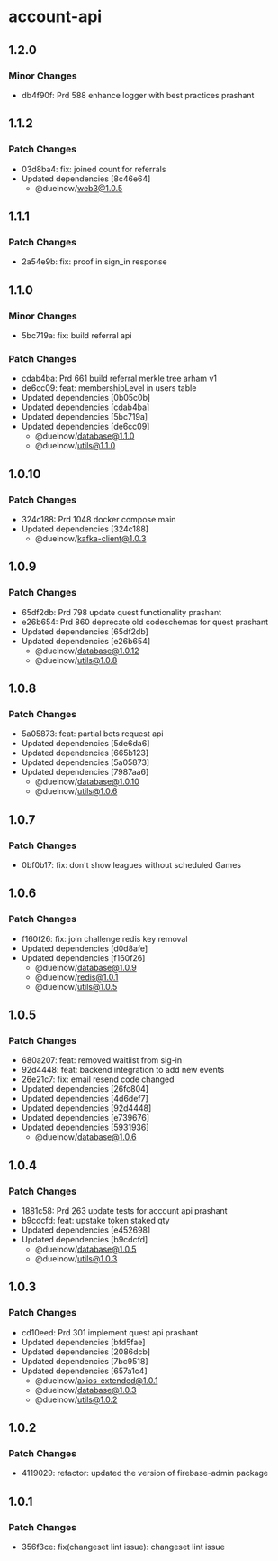 # account-api

## 1.2.0

### Minor Changes

- db4f90f: Prd 588 enhance logger with best practices prashant

## 1.1.2

### Patch Changes

- 03d8ba4: fix: joined count for referrals
- Updated dependencies [8c46e64]
  - @duelnow/web3@1.0.5

## 1.1.1

### Patch Changes

- 2a54e9b: fix: proof in sign_in response

## 1.1.0

### Minor Changes

- 5bc719a: fix: build referral api

### Patch Changes

- cdab4ba: Prd 661 build referral merkle tree arham v1
- de6cc09: feat: membershipLevel in users table
- Updated dependencies [0b05c0b]
- Updated dependencies [cdab4ba]
- Updated dependencies [5bc719a]
- Updated dependencies [de6cc09]
  - @duelnow/database@1.1.0
  - @duelnow/utils@1.1.0

## 1.0.10

### Patch Changes

- 324c188: Prd 1048 docker compose main
- Updated dependencies [324c188]
  - @duelnow/kafka-client@1.0.3

## 1.0.9

### Patch Changes

- 65df2db: Prd 798 update quest functionality prashant
- e26b654: Prd 860 deprecate old codeschemas for quest prashant
- Updated dependencies [65df2db]
- Updated dependencies [e26b654]
  - @duelnow/database@1.0.12
  - @duelnow/utils@1.0.8

## 1.0.8

### Patch Changes

- 5a05873: feat: partial bets request api
- Updated dependencies [5de6da6]
- Updated dependencies [665b123]
- Updated dependencies [5a05873]
- Updated dependencies [7987aa6]
  - @duelnow/database@1.0.10
  - @duelnow/utils@1.0.6

## 1.0.7

### Patch Changes

- 0bf0b17: fix: don't show leagues without scheduled Games

## 1.0.6

### Patch Changes

- f160f26: fix: join challenge redis key removal
- Updated dependencies [d0d8afe]
- Updated dependencies [f160f26]
  - @duelnow/database@1.0.9
  - @duelnow/redis@1.0.1
  - @duelnow/utils@1.0.5

## 1.0.5

### Patch Changes

- 680a207: feat: removed waitlist from sig-in
- 92d4448: feat: backend integration to add new events
- 26e21c7: fix: email resend code changed
- Updated dependencies [26fc804]
- Updated dependencies [4d6def7]
- Updated dependencies [92d4448]
- Updated dependencies [e739676]
- Updated dependencies [5931936]
  - @duelnow/database@1.0.6

## 1.0.4

### Patch Changes

- 1881c58: Prd 263 update tests for account api prashant
- b9cdcfd: feat: upstake token staked qty
- Updated dependencies [e452698]
- Updated dependencies [b9cdcfd]
  - @duelnow/database@1.0.5
  - @duelnow/utils@1.0.3

## 1.0.3

### Patch Changes

- cd10eed: Prd 301 implement quest api prashant
- Updated dependencies [bfd5fae]
- Updated dependencies [2086dcb]
- Updated dependencies [7bc9518]
- Updated dependencies [657a1c4]
  - @duelnow/axios-extended@1.0.1
  - @duelnow/database@1.0.3
  - @duelnow/utils@1.0.2

## 1.0.2

### Patch Changes

- 4119029: refactor: updated the version of firebase-admin package

## 1.0.1

### Patch Changes

- 356f3ce: fix(changeset lint issue): changeset lint issue

